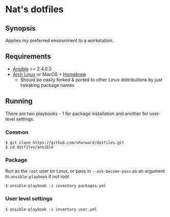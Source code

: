 # Nat's dotfiles

## Synopsis

Applies my preferred environment to a workstation.

## Requirements

- [Ansible](https://www.ansible.com/) >= 2.4.0.0
- [Arch Linux](https://www.archlinux.org/) or MacOS + [Homebrew](https://brew.sh/)
    - Should be easily forked & ported to other Linux distributions by just tweaking package names

## Running

There are two playbooks - 1 for package installation and another for user-level settings.

### Common

    $ git clone https://github.com/nharward/dotfiles.git
    $ cd dotfiles/ansible

### Package

Run as the `root` user on Linux, or pass in `--ask-become-pass` as an argument to `ansible-playbook` if not root

    $ ansible-playbook -i inventory packages.yml

### User level settings

    $ ansible-playbook -i inventory user.yml
